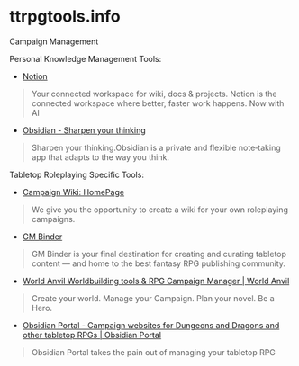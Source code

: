 # ttrpgtools.info

Campaign Management




Personal Knowledge Management Tools:

- [Notion](https://www.notion.so/)
> Your connected workspace for wiki, docs & projects. Notion is the connected workspace where better, faster work happens. Now with AI

- [Obsidian - Sharpen your thinking](https://obsidian.md/)
> Sharpen your thinking.Obsidian is a private and flexible note‑taking app that adapts to the way you think.
 




Tabletop Roleplaying Specific Tools:

- [Campaign Wiki: HomePage](https://campaignwiki.org/)
> We give you the opportunity to create a wiki for your own roleplaying campaigns.

- [GM Binder](https://www.gmbinder.com/)

> GM Binder is your final destination for creating and curating tabletop content — and home to the best fantasy RPG publishing community.

- [World Anvil Worldbuilding tools & RPG Campaign Manager | World Anvil](https://www.worldanvil.com/)

> Create your world. 
>Manage your Campaign. 
>Plan your novel. 
>Be a Hero.

- [Obsidian Portal - Campaign websites for Dungeons and Dragons and other tabletop RPGs | Obsidian Portal](https://www.obsidianportal.com/)

> Obsidian Portal takes the pain out of managing your tabletop RPG

